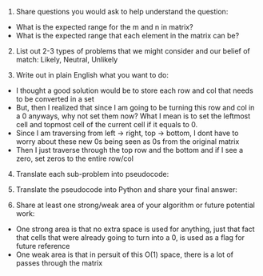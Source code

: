 1. Share questions you would ask to help understand the question:
- What is the expected range for the m and n in matrix?
- What is the expected range that each element in the matrix can be?

2. List out 2-3 types of problems that we might consider and our belief of match: Likely, Neutral, Unlikely


3. Write out in plain English what you want to do: 
- I thought a good solution would be to store each row and col that needs to be converted in a set
- But, then I realized that since I am going to be turning this row and col in a 0 anyways, why not set them now? What I mean is to set the leftmost cell and topmost cell of the current cell if it equals to 0.
- Since I am traversing from left -> right, top -> bottom, I dont have to worry about these new 0s being seen as 0s from the original matrix
- Then I just traverse through the top row and the bottom and if I see a zero, set zeros to the entire row/col 

4. Translate each sub-problem into pseudocode:


5. Translate the pseudocode into Python and share your final answer:
  <!-- class Solution:
    def setZeroes(self, matrix: List[List[int]]) -> None:
        """
        Do not return anything, modify matrix in-place instead.
        """
        topRow = False

        for r in range(len(matrix)):
            for c in range(len(matrix[0])):
                if matrix[r][c] == 0:
                    matrix[0][c] = 0
                    if r == 0:
                        topRow = True
                    else:
                        matrix[r][0] = 0
                        
        for r in range(1, len(matrix)):
            for c in range(1, len(matrix[0])):
                if matrix[0][c] == 0 or matrix[r][0] == 0:
                    matrix[r][c] = 0
        
        if matrix[0][0] == 0:
            for r in range(len(matrix)):
                matrix[r][0] = 0
        if topRow:
            for c in range(len(matrix[0])):
                matrix[0][c] = 0 -->

6. Share at least one strong/weak area of your algorithm or future potential work:
- One strong area is that no extra space is used for anything, just that fact that cells that were already going to turn into a 0, is used as a flag for future reference
- One weak area is that in persuit of this O(1) space, there is a lot of passes through the matrix